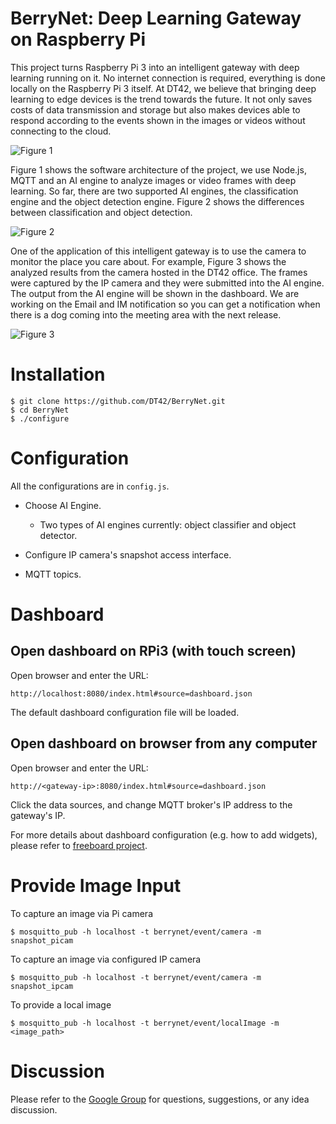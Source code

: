 # BerryNet: Deep Learning Gateway on Raspberry Pi

This project turns Raspberry Pi 3 into an intelligent gateway with deep learning running on it. No internet connection is required, everything is done locally on the Raspberry Pi 3 itself. At DT42, we believe that bringing deep learning to edge devices is the trend towards the future. It not only saves costs of data transmission and storage but also makes devices able to respond according to the events shown in the images or videos without connecting to the cloud.

![Figure 1]()

Figure 1 shows the software architecture of the project, we use Node.js, MQTT and an AI engine to analyze images or video frames with deep learning. So far, there are two supported AI engines, the classification engine and the object detection engine. Figure 2 shows the differences between classification and object detection.

![Figure 2]()

One of the application of this intelligent gateway is to use the camera to monitor the place you care about. For example, Figure 3 shows the analyzed results from the camera hosted in the DT42 office. The frames were captured by the IP camera and they were submitted into the AI engine. The output from the AI engine will be shown in the dashboard. We are working on the Email and IM notification so you can get a notification when there is a dog coming into the meeting area with the next release.

![Figure 3]()


# Installation

```
$ git clone https://github.com/DT42/BerryNet.git
$ cd BerryNet
$ ./configure
```

# Configuration

All the configurations are in `config.js`.

* Choose AI Engine.

  * Two types of AI engines currently: object classifier and object detector.

* Configure IP camera's snapshot access interface.
* MQTT topics.


# Dashboard

## Open dashboard on RPi3 (with touch screen)

Open browser and enter the URL:

`http://localhost:8080/index.html#source=dashboard.json`

The default dashboard configuration file will be loaded.

## Open dashboard on browser from any computer

Open browser and enter the URL:

`http://<gateway-ip>:8080/index.html#source=dashboard.json`

Click the data sources, and change MQTT broker's IP address to the gateway's IP.

For more details about dashboard configuration (e.g. how to add widgets), please refer to [freeboard project](https://github.com/Freeboard/freeboard).


# Provide Image Input

To capture an image via Pi camera

```
$ mosquitto_pub -h localhost -t berrynet/event/camera -m snapshot_picam
```

To capture an image via configured IP camera

```
$ mosquitto_pub -h localhost -t berrynet/event/camera -m snapshot_ipcam
```

To provide a local image

```
$ mosquitto_pub -h localhost -t berrynet/event/localImage -m <image_path>
```


# Discussion

Please refer to the [Google Group](https://groups.google.com/a/dt42.io/d/forum/berrynet) for questions, suggestions, or any idea discussion.
